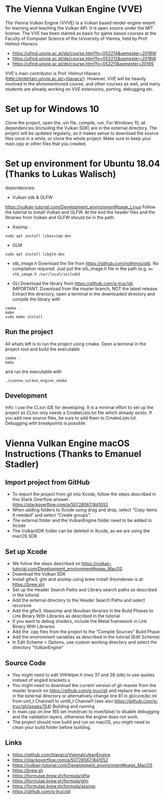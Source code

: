 # The Vienna Vulkan Engine (VVE)
The Vienna Vulkan Engine (VVVE) is a Vulkan based render engine meant for learning and teaching the Vulkan API. It is open source under the MIT license. The VVE has been started as basis for game based courses at the Faculty of Computer Science of the University of Vienna, held by Prof. Helmut Hlavacs:

- https://ufind.univie.ac.at/de/course.html?lv=052214&semester=2018W
- https://ufind.univie.ac.at/de/course.html?lv=052212&semester=2018W
- https://ufind.univie.ac.at/de/course.html?lv=052211&semester=2019S

VVE's main contributor is Prof. Helmut Hlavacs (http://entertain.univie.ac.at/~hlavacs/). However, VVE will be heavily involved in the aforementioned course, and other courses as well, and many students are already working on VVE extensions, porting, debugging etc.

# Set up for Windows 10

Clone the project, open the .sln file, compile, run.
For Windows 10, all dependencies (including the Vulkan SDK) are in the external directory.
The project will be updated regularly, so it makes sense to download the source files once in a while, or clone the whole project. Make sure to keep your main.cpp or other files that you created.


# Set up environment for Ubuntu 18.04 (Thanks to Lukas Walisch)

dependencies:

- Vulkan sdk & GLFW

https://vulkan-tutorial.com/Development_environment#page_Linux
Follow the tutorial to install Vulkan and GLFW. At the end the header files and the libraries from Vulkan and GLFW should be in the path.

- Assimp

```
sudo apt install libassimp-dev
```

- GLM

```
sudo apt install libglm-dev
```

- stb_image.h
Download the file from https://github.com/nothings/stb. No compilation required. Just put the stb_image.h file in the path (e.g. `mv stb_image.h /usr/local/include`)

- GLI
Download the library from https://github.com/g-truc/gli. IMPORTANT: Download from the master branch, NOT the latest release. Extract the directory, open a terminal in the downloaded directory and compile the library with
```
cmake .
make
sudo make install
```

## Run the project
All whats left is to run the project using cmake. Open a terminal in the project root and build the executable
```
cmake .
make
```

and run the executable with
```
./vienna_vulkan_engine_cmake
```

## Development
Info: I use the CLion IDE for developing. It is a minimal effort to set up the project as CLion only needs a CmakeLists.txt file which already exists. If you add new source files, be sure to add them to CmakeLists.txt. Debugging with breakpoints is possible.



# Vienna Vulkan Engine macOS Instructions (Thanks to Emanuel Stadler)

## Import project from GitHub
-	To import the project from git into Xcode, follow the steps described in this Stack Overflow answer: https://stackoverflow.com/a/50728567/841052
-	When adding folders to Xcode using drag and drop, select “Copy items if needed” and select “Create groups”.
-	The external folder and the VulkanEngine folder need to be added to Xcode
-	The VulkanSDK folder can be deleted in Xcode, as we are using the macOS SDK

## Set up Xcode
-	We follow the steps described on https://vulkan-tutorial.com/Development_environment#page_MacOS
-	Download the Vulkan SDK
-	Install glfw3, glm and assimp using brew install (Homebrew is at: https://brew.sh)
-	Set up the Header Search Paths and Library search paths as described in the tutorial
-	Add the external directory to the Header Search Paths and select recursive
-	Add the glfw3, libassimp and libvulkan libraries in the Build Phases to Link Binary With Libraries as described in the tutorial
-	If you want to debug shaders, include the Metal framework in Link Binary With Libraries
-	Add the .cpp files from the project to the “Compile Sources” Build Phase
-	Add the environment variables as described in the tutorial (Edit Scheme)
-	In Edit Scheme > Options, use custom working directory and select the directory “VulkanEngine”

## Source Code
-	You might need to edit VHHelper.h lines 37 and 38 (stb) to use quotes instead of angled brackets.s
-	You might need to download the current version of gli-master from the master branch on https://github.com/g-truc/gli and replace the version in the external directory or alternatively change line 81 in gli/core/bc.inl from uint_t Channel1 to uint8_t Channel1 (see also https://github.com/g-truc/gli/issues/154)
Building and running
-	In main.cpp on line 165 set mve(true) to mve(false) to disable debugging and the validation layers, otherwise the engine does not work.
-	The project should now build and run on macOS, you might need to clean your build folder before building.

## Links
-	https://github.com/hlavacs/ViennaVulkanEngine
-	https://stackoverflow.com/a/50728567/841052
-	https://vulkan-tutorial.com/Development_environment#page_MacOS
-	https://brew.sh
-	https://formulae.brew.sh/formula/glfw
-	https://formulae.brew.sh/formula/glm
-	https://formulae.brew.sh/formula/assimp
-	https://github.com/g-truc/gli
